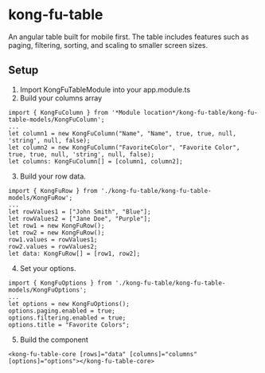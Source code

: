 # kong-fu-table
An angular table built for mobile first. The table includes features such as paging, filtering, sorting, and scaling to smaller screen sizes.

## Setup
1. Import KongFuTableModule into your app.module.ts
2. Build your columns array
```
import { KongFuColumn } from '*Module location*/kong-fu-table/kong-fu-table-models/KongFuColumn';
...
let column1 = new KongFuColumn("Name", "Name", true, true, null, 'string', null, false);
let column2 = new KongFuColumn("FavoriteColor", "Favorite Color", true, true, null, 'string', null, false);
let columns: KongFuColumn[] = [column1, column2];
```
3. Build your row data.
```
import { KongFuRow } from './kong-fu-table/kong-fu-table-models/KongFuRow';
...
let rowValues1 = ["John Smith", "Blue"];
let rowValues2 = ["Jane Doe", "Purple"];
let row1 = new KongFuRow();
let row2 = new KongFuRow();
row1.values = rowValues1;
row2.values = rowValues2;
let data: KongFuRow[] = [row1, row2];
```
4. Set your options.
```
import { KongFuOptions } from './kong-fu-table/kong-fu-table-models/KongFuOptions';
...
let options = new KongFuOptions();
options.paging.enabled = true;
options.filtering.enabled = true;
options.title = "Favorite Colors";
```
5. Build the component
```
<kong-fu-table-core [rows]="data" [columns]="columns" [options]="options"></kong-fu-table-core>
```
